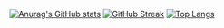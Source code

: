 [![Anurag's GitHub stats](https://github-readme-stats.vercel.app/api?username=sgayangi&count_private=true&hide=stars&show_icons=true&theme=dark)](https://github.com/anuraghazra/github-readme-stats)
[![GitHub Streak](https://github-readme-streak-stats.herokuapp.com/?user=sgayangi&theme=dark)](https://git.io/streak-stats)
[![Top Langs](https://github-readme-stats.vercel.app/api/top-langs/?username=sgayangi&langs_count=8&layout=compact&&theme=dark)](https://github.com/anuraghazra/github-readme-stats)
